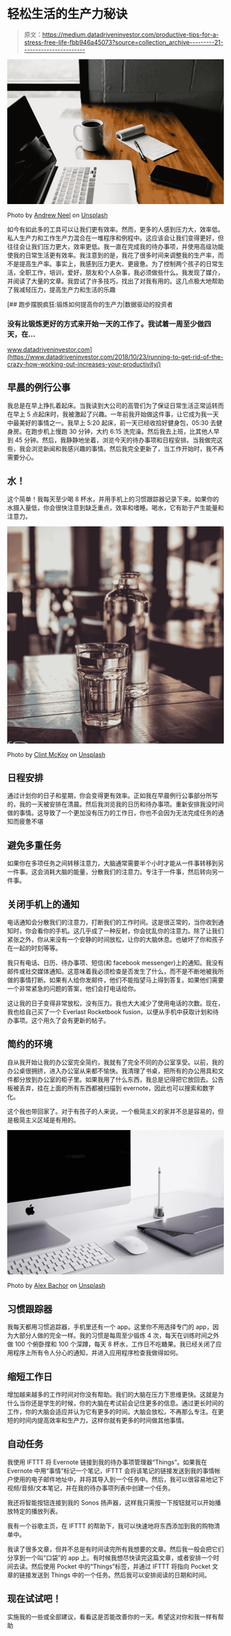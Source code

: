 # 轻松生活的生产力秘诀

> 原文：<https://medium.datadriveninvestor.com/productive-tips-for-a-stress-free-life-fbb946a45073?source=collection_archive---------21----------------------->

![](img/2b270f7c42b791b18ebccfd19b09fe3a.png)

Photo by [Andrew Neel](https://unsplash.com/@andrewtneel?utm_source=unsplash&utm_medium=referral&utm_content=creditCopyText) on [Unsplash](https://unsplash.com/s/photos/stress-free-productivity?utm_source=unsplash&utm_medium=referral&utm_content=creditCopyText)

如今有如此多的工具可以让我们更有效率。然而，更多的人感到压力大，效率低。私人生产力和工作生产力混合在一堆程序和例程中。这应该会让我们变得更好，但往往会让我们压力更大，效率更低。我一直在完成我的待办事项，并使用高级功能使我的日常生活更有效率。我注意到的是，我花了很多时间来调整我的生产率，而不是提高生产率。事实上，我感到压力更大、更疲惫。为了控制两个孩子的日常生活，全职工作，培训，爱好，朋友和个人杂事，我必须做些什么。我发现了媒介，并阅读了大量的文章。我尝试了许多技巧，找出了对我有用的。这几点极大地帮助了我减轻压力，提高生产力和生活的乐趣

[](https://www.datadriveninvestor.com/2018/10/23/running-to-get-rid-of-the-crazy-how-working-out-increases-your-productivity/) [## 跑步摆脱疯狂:锻炼如何提高你的生产力|数据驱动的投资者

### 没有比锻炼更好的方式来开始一天的工作了。我试着一周至少做四天，在…

www.datadriveninvestor.com](https://www.datadriveninvestor.com/2018/10/23/running-to-get-rid-of-the-crazy-how-working-out-increases-your-productivity/) 

## 早晨的例行公事

我总是在早上挣扎着起床。当我读到大公司的高管们为了保证日常生活正常运转而在早上 5 点起床时，我被激起了兴趣。一年前我开始做这件事，让它成为我一天中最美好的事情之一。我早上 5:20 起床，前一天已经收拾好健身包，05:30 去健身房。在跑步机上慢跑 30 分钟，大约 6:15 洗完澡。然后我去上班，比其他人早到 45 分钟。然后，我静静地坐着，浏览今天的待办事项和日程安排。当我做完这些，我会浏览新闻和我感兴趣的事情。然后我完全更新了，当工作开始时，我不再需要分心。

## 水！

这个简单！我每天至少喝 8 杯水，并用手机上的习惯跟踪器记录下来。如果你的水摄入量低，你会很快注意到缺乏重点，效率和嗜睡。喝水，它有助于产生能量和注意力。

![](img/e520619f739b318cd7f37a7005a96b14.png)

Photo by [Clint McKoy](https://unsplash.com/@clintmckoy?utm_source=unsplash&utm_medium=referral&utm_content=creditCopyText) on [Unsplash](https://unsplash.com/s/photos/drink-water?utm_source=unsplash&utm_medium=referral&utm_content=creditCopyText)

## 日程安排

通过计划你的日子和星期，你会变得更有效率。正如我在早晨例行公事部分所写的，我的一天被安排在清晨。然后我浏览我的日历和待办事项。重新安排我没时间做的事情。这导致了一个更加没有压力的工作日，你也不会因为无法完成任务的通知而疲惫不堪

## 避免多重任务

如果你在多项任务之间转移注意力，大脑通常需要半个小时才能从一件事转移到另一件事。这会消耗大脑的能量，分散我们的注意力。专注于一件事，然后转向另一件事。

## 关闭手机上的通知

电话通知会分散我们的注意力，打断我们的工作时间。这是很正常的，当你收到通知时，你会看你的手机。这几乎成了一种反射，你会扰乱你的注意力。除了让我们紧张之外，你从来没有一个安静的时间放松，让你的大脑休息。也破坏了你和孩子在一起的时刻等等。

我只有电话、日历、待办事项、短信(和 facebook messenger)上的通知。我没有邮件或社交媒体通知。这意味着我必须检查是否发生了什么，而不是不断地被我所做的事情打断。如果有人给你发邮件，他们不能指望马上得到答复。如果他们需要一个非常紧急的问题的答案，他们会打电话给你。

这让我的日子变得非常放松，没有压力。我也大大减少了使用电话的次数。现在，我也给自己买了一个 Everlast Rocketbook fusion，以便从手机中获取计划和待办事项。这个用久了会有更新的帖子。

## 简约的环境

自从我开始让我的办公室完全简约，我就有了完全不同的办公室享受。以前，我的办公桌很拥挤，进入办公室从来都不愉快。我清理了书桌，把所有的办公用具和文件都分放到办公室的柜子里。如果我用了什么东西，我总是记得把它放回去。公告板被丢弃，挂在上面的所有东西都被扫描到 evernote，因此也可以搜索和数字化。

这个我也带回家了。对于有孩子的人来说，一个极简主义的家并不总是容易的，但是极简主义区域是有用的。

![](img/f02a2808b4d63deb43eefaf3b1adf9cd.png)

Photo by [Alex Bachor](https://unsplash.com/@alxbcr?utm_source=unsplash&utm_medium=referral&utm_content=creditCopyText) on [Unsplash](https://unsplash.com/s/photos/minimalist-office?utm_source=unsplash&utm_medium=referral&utm_content=creditCopyText)

## 习惯跟踪器

我每天都用习惯追踪器，手机里还有一个 app。这里你不用选择专门的 app，因为大部分人做的完全一样。我的习惯是每周至少锻炼 4 次，每天在训练时间之外做 100 个俯卧撑和 100 个深蹲，每天 8 杯水，工作日不吃糖果。我已经关闭了应用程序上所有令人分心的通知，并进入应用程序检查我做得如何。

## 缩短工作日

增加越来越多的工作时间对你没有帮助。我们的大脑在压力下思维更快。这就是为什么当你还是学生的时候，你的大脑在考试前会记住更多的信息。通过更长时间的工作，你的大脑会适应并认为它有更多的时间。大脑会放松，不再那么专注。在更短的时间内提高效率和生产力，这样你就有更多的时间做其他事情。

## 自动任务

我使用 IFTTT 将 Evernote 链接到我的待办事项管理器“Things”。如果我在 Evernote 中用“事情”标记一个笔记，IFTTT 会将该笔记的链接发送到我的事情帐户使用的电子邮件地址中，并将其导入到一个任务中。然后，我可以很容易地记下视频/音频/文本笔记，并在我的待办事项列表中创建一个任务。

我还将智能按钮连接到我的 Sonos 扬声器，这样我只需按一下按钮就可以开始播放特定的播放列表。

我有一个谷歌主页，在 IFTTT 的帮助下，我可以快速地将东西添加到我的购物清单中。

我读了很多文章，但并不总是有时间读完所有我想要的文章。然后我一般会把它们分享到一个叫“口袋”的 app 上。有时候我想尽快读完这篇文章，或者安排一个时间去读。然后使用 Pocket 中的“Things”标签，并通过 IFTTT 将指向 Pocket 文章的链接发送到 Things 中的一个任务。然后我可以安排阅读的日期和时间。

## 现在试试吧！

实施我的一些或全部建议，看看这是否能改善你的一天。希望这对你和我一样有帮助